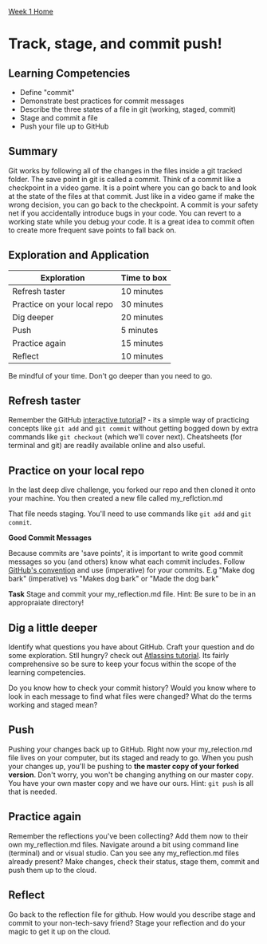 [Week 1 Home](../)

# Track, stage, and commit push! 

## Learning Competencies

- Define "commit"
- Demonstrate best practices for commit messages
- Describe the three states of a file in git (working, staged, commit)
- Stage and commit a file
- Push your file up to GitHub

## Summary

Git works by following all of the changes in the files inside a git tracked folder. The save point in git is called a commit. Think of a commit like a checkpoint in a video game. It is a point where you can go back to and look at the state of the files at that commit. Just like in a video game if make the wrong decision, you can go back to the checkpoint. A commit is your safety net if you accidentally introduce bugs in your code. You can revert to a working state while you debug your code. It is a great idea to commit often to create more frequent save points to fall back on.

## Exploration and Application

Exploration | Time to box |
------------|----------|
Refresh taster  | 10 minutes
Practice on your local repo | 30 minutes
Dig deeper | 20 minutes
Push | 5 minutes 
Practice again | 15 minutes
Reflect | 10 minutes

Be mindful of your time. Don't go deeper than you need to go.


## Refresh taster
Remember the GitHub [interactive tutorial](https://try.github.io/levels/1/challenges/1)? - its a simple way of practicing concepts like `git add` and `git commit` without getting bogged down by extra commands like `git checkout` (which we'll cover next). Cheatsheets (for terminal and git) are readily available online and also useful.

## Practice on your local repo
In the last deep dive challenge, you forked our repo and then cloned it onto your machine. You then created a new file called my_reflction.md

That file needs staging. You'll need to use commands like `git add` and `git commit`. 

__Good Commit Messages__

Because commits are 'save points', it is important to write good commit messages so you (and others) know what each commit includes.
Follow [GitHub's convention](https://stackoverflow.com/questions/3580013/should-i-use-past-or-present-tense-in-git-commit-messages?utm_medium=organic&utm_source=google_rich_qa&utm_campaign=google_rich_qa) and use (imperative) for your commits. E.g "Make dog bark" (imperative) vs "Makes dog bark" or "Made the dog bark"

__Task__ Stage and commit your my_reflection.md file. Hint: Be sure to be in an appropraiate directory!

## Dig a little deeper
Identify what questions you have about GitHub. Craft your question and do some exploration.
Stll hungry? check out [Atlassins tutorial](https://www.atlassian.com/git/tutorials/saving-changes). Its fairly comprehensive so be sure to keep your focus within the scope of the learning competencies.

Do you know how to check your commit history? Would you know where to look in each message to find what files were changed?
What do the terms working and staged mean?

## Push 
Pushing your changes back up to GitHub. Right now your my_relection.md file lives on your computer, but its staged and ready to go. When you push your changes up, you'll be pushing to __the master copy of your forked version__. Don't worry, you won't be changing anything on our master copy. You have your own master copy and we have our ours. Hint: `git push` is all that is needed. 

## Practice again
Remember the reflections you've been collecting? Add them now to their own my_reflection.md files. Navigate around a bit using command line (terminal) and or visual studio. Can you see any my_reflection.md files already present? Make changes, check their status, stage them, commit and push them up to the cloud. 

## Reflect 
Go back to the reflection file for github. How would you describe stage and commit to your non-tech-savy friend? 
Stage your reflection and do your magic to get it up on the cloud.  
 
